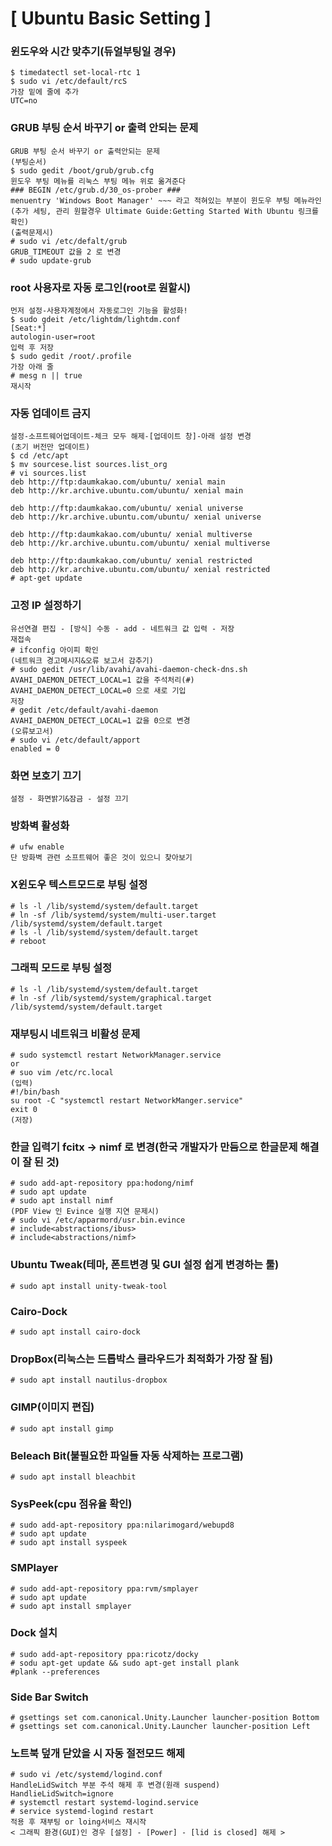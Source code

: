 # [ Ubuntu Basic Setting ]

### 윈도우와 시간 맞추기(듀얼부팅일 경우)

```
$ timedatectl set-local-rtc 1
$ sudo vi /etc/default/rcS
가장 밑에 줄에 추가
UTC=no
```

### GRUB 부팅 순서 바꾸기 or 출력 안되는 문제

```
GRUB 부팅 순서 바꾸기 or 출력안되는 문제
(부팅순서)
$ sudo gedit /boot/grub/grub.cfg
윈도우 부팅 메뉴를 리눅스 부팅 메뉴 위로 옮겨준다
### BEGIN /etc/grub.d/30_os-prober ###
menuentry 'Windows Boot Manager' ~~~ 라고 적혀있는 부분이 윈도우 부팅 메뉴라인
(추가 세팅, 관리 원할경우 Ultimate Guide:Getting Started With Ubuntu 링크를 확인)
(출력문제시)
# sudo vi /etc/defalt/grub
GRUB_TIMEOUT 값을 2 로 변경
# sudo update-grub
```

### root 사용자로 자동 로그인(root로 원할시)

```
먼저 설정-사용자계정에서 자동로그인 기능을 활성화!
$ sudo gdeit /etc/lightdm/lightdm.conf
[Seat:*]
autologin-user=root
입력 후 저장
$ sudo gedit /root/.profile
가장 아래 줄
# mesg n || true
재시작
```

### 자동 업데이트 금지

```
설정-소프트웨어업데이트-체크 모두 해제-[업데이트 창]-아래 설정 변경
(초기 버전만 업데이트)
$ cd /etc/apt
$ mv sourcese.list sources.list_org
# vi sources.list
deb http://ftp:daumkakao.com/ubuntu/ xenial main
deb http://kr.archive.ubuntu.com/ubuntu/ xenial main 

deb http://ftp:daumkakao.com/ubuntu/ xenial universe
deb http://kr.archive.ubuntu.com/ubuntu/ xenial universe

deb http://ftp:daumkakao.com/ubuntu/ xenial multiverse
deb http://kr.archive.ubuntu.com/ubuntu/ xenial multiverse

deb http://ftp:daumkakao.com/ubuntu/ xenial restricted
deb http://kr.archive.ubuntu.com/ubuntu/ xenial restricted
# apt-get update
```

### 고정 IP 설정하기

```
유선연결 편집 - [방식] 수동 - add - 네트워크 값 입력 - 저장
재접속
# ifconfig 아이피 확인
(네트워크 경고메시지&오류 보고서 감추기)
# sudo gedit /usr/lib/avahi/avahi-daemon-check-dns.sh
AVAHI_DAEMON_DETECT_LOCAL=1 값을 주석처리(#)
AVAHI_DAEMON_DETECT_LOCAL=0 으로 새로 기입
저장
# gedit /etc/default/avahi-daemon
AVAHI_DAEMON_DETECT_LOCAL=1 값을 0으로 변경
(오류보고서)
# sudo vi /etc/default/apport
enabled = 0
```

### 화면 보호기 끄기

```
설정 - 화면밝기&잠금 - 설정 끄기
```

### 방화벽 활성화

```
# ufw enable
단 방화벽 관련 소프트웨어 좋은 것이 있으니 찾아보기
```

### X윈도우 텍스트모드로 부팅 설정

```
# ls -l /lib/systemd/system/default.target
# ln -sf /lib/systemd/system/multi-user.target /lib/systemd/system/default.target
# ls -l /lib/systemd/system/default.target
# reboot
```

### 그래픽 모드로 부팅 설정

```
# ls -l /lib/systemd/system/default.target
# ln -sf /lib/systemd/system/graphical.target /lib/systemd/system/default.target
```

### 재부팅시 네트워크 비활성 문제

```
# sudo systemctl restart NetworkManager.service
or
# suo vim /etc/rc.local
(입력)
#!/bin/bash
su root -C "systemctl restart NetworkManger.service"
exit 0
(저장)
```

### 한글 입력기 fcitx -> nimf 로 변경(한국 개발자가 만듬으로 한글문제 해결이 잘 된 것)

```
# sudo add-apt-repository ppa:hodong/nimf
# sudo apt update
# sudo apt install nimf
(PDF View 인 Evince 실행 지연 문제시)
# sudo vi /etc/apparmord/usr.bin.evince
# include<abstractions/ibus>
# include<abstractions/nimf>
```

### Ubuntu Tweak(테마, 폰트변경 및 GUI 설정 쉽게 변경하는 툴)

```
# sudo apt install unity-tweak-tool
```

### Cairo-Dock

```
# sudo apt install cairo-dock
```

### DropBox(리눅스는 드롭박스 클라우드가 최적화가 가장 잘 됨)

```
# sudo apt install nautilus-dropbox
```

### GIMP(이미지 편집)

```
# sudo apt install gimp
```

### Beleach Bit(불필요한 파일들 자동 삭제하는 프로그램)

```
# sudo apt install bleachbit
```

### SysPeek(cpu 점유율 확인)

```
# sudo add-apt-repository ppa:nilarimogard/webupd8
# sudo apt update
# sudo apt install syspeek
```

### SMPlayer

```
# sudo add-apt-repository ppa:rvm/smplayer
# sudo apt update
# sudo apt install smplayer
```

### Dock 설치

```
# sudo add-apt-repository ppa:ricotz/docky
# sodu apt-get update && sudo apt-get install plank
#plank --preferences 
```

### Side Bar Switch

```
# gsettings set com.canonical.Unity.Launcher launcher-position Bottom
# gsettings set com.canonical.Unity.Launcher launcher-position Left
```

### 노트북 덮개 닫았을 시 자동 절전모드 해제

```
# sudo vi /etc/systemd/logind.conf
HandleLidSwitch 부분 주석 해제 후 변경(원래 suspend)
HandlieLidSwitch=ignore
# systemctl restart systemd-logind.service
# service systemd-logind restart
적용 후 재부팅 or loing서비스 재시작
< 그래픽 환경(GUI)인 경우 [설정] - [Power] - [lid is closed] 해제 >
```

